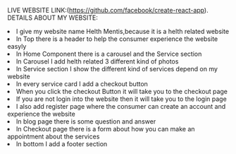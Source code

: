 LIVE WEBSITE LINK:(https://github.com/facebook/create-react-app).
DETAILS ABOUT MY WEBSITE:

<li>I give my website name Helth Mentis,because it is a helth related website</li>
<li>In Top there is a header to help the consumer experience the website easyly</li>
<li> In Home Component there is a carousel and the Service section</li>
<li>In Carousel I add helth related 3 different kind of photos </li>
<li>In Service section I show the different kind of services depend on my website</li>
<li>In every service card I add a checkout button</li>
<li>When you click the checkout Button it will take you to the checkout page</li>
<li>If you are not login into the website then it will take you to the login page</li>
<li>I also add register page where the consumer can create an account and experience the website</li>
<li>In blog page there is some question and answer</li>
<li>In Checkout page there is a form about how you can make an appointment about the services</li>
<li>In bottom I add a footer section</li>
